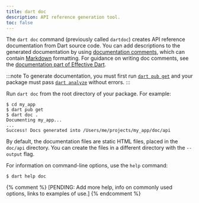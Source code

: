 ```yaml
---
title: dart doc
description: API reference generation tool.
toc: false
---
```


The `dart doc` command (previously called `dartdoc`)
creates API reference documentation
from Dart source code.
You can add descriptions to the generated documentation
by using [documentation comments][],
which can contain [Markdown][] formatting.
For guidance on writing doc comments,
see the [documentation part of Effective Dart][effective doc].

:::note
To generate documentation, 
you must first run [`dart pub get`](/tools/pub/cmd/pub-get)
and your package must pass [`dart analyze`](/tools/dart-analyze)
without errors.
:::

Run `dart doc` from the root directory of your package. 
For example:

```console
$ cd my_app
$ dart pub get
$ dart doc .
Documenting my_app...
...
Success! Docs generated into /Users/me/projects/my_app/doc/api
```

By default, 
the documentation files are static HTML files,
placed in the `doc/api` directory. 
You can create the files in a different directory
with the `--output` flag.

For information on command-line options, 
use the `help` command:

```console
$ dart help doc
```

[documentation comments]: /language/comments#documentation-comments
[effective doc]: /effective-dart/documentation#doc-comments
[Markdown]: {{site.pub-pkg}}/markdown

{% comment %}
[PENDING: Add more help, info on commonly used options, links to examples of use.]
{% endcomment %}
